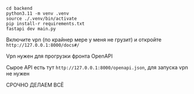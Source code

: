 ```
cd backend
python3.11 -m venv .venv
source ./.venv/bin/activate
pip install-r requirements.txt
fastapi dev main.py
```

Включите vpn (по крайнер мере у меня не грузит) и откройте `http://127.0.0.1:8000/docs#/`

Vpn нужен для прогрузки фронта OpenAPI

Сырое API есть тут `http://127.0.0.1:8000/openapi.json`, для запуска vpn не нужен

СРОЧНО ДЕЛАЕМ ВСЁ
